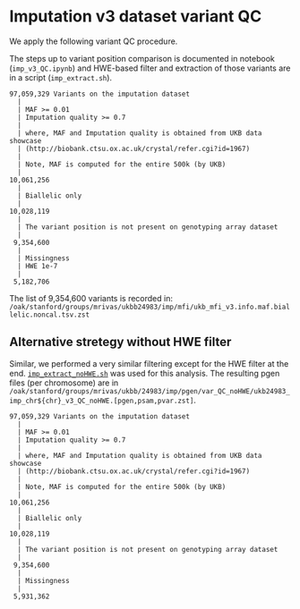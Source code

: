 # Imputation v3 dataset variant QC

We apply the following variant QC procedure.

The steps up to variant position comparison is documented in notebook (`imp_v3_QC.ipynb`) and HWE-based filter and extraction of those variants are in a script (`imp_extract.sh`).

```
97,059,329 Variants on the imputation dataset
  |
  | MAF >= 0.01
  | Imputation quality >= 0.7
  |  
  | where, MAF and Imputation quality is obtained from UKB data showcase
  | (http://biobank.ctsu.ox.ac.uk/crystal/refer.cgi?id=1967)
  |
  | Note, MAF is computed for the entire 500k (by UKB)
  |
10,061,256
  |
  | Biallelic only
  |
10,028,119
  |
  | The variant position is not present on genotyping array dataset
  |
 9,354,600
  |
  | Missingness
  | HWE 1e-7
  |
 5,182,706
```

The list of 9,354,600 variants is recorded in: `/oak/stanford/groups/mrivas/ukbb24983/imp/mfi/ukb_mfi_v3.info.maf.biallelic.noncal.tsv.zst`

## Alternative stretegy without HWE filter

Similar, we performed a very similar filtering except for the HWE filter at the end. [`imp_extract_noHWE.sh`](imp_extract_noHWE.sh) was used for this analysis. The resulting pgen files (per chromosome) are in `/oak/stanford/groups/mrivas/ukbb/24983/imp/pgen/var_QC_noHWE/ukb24983_imp_chr${chr}_v3_QC_noHWE.[pgen,psam,pvar.zst]`.

```
97,059,329 Variants on the imputation dataset
  |
  | MAF >= 0.01
  | Imputation quality >= 0.7
  |  
  | where, MAF and Imputation quality is obtained from UKB data showcase
  | (http://biobank.ctsu.ox.ac.uk/crystal/refer.cgi?id=1967)
  |
  | Note, MAF is computed for the entire 500k (by UKB)
  |
10,061,256
  |
  | Biallelic only
  |
10,028,119
  |
  | The variant position is not present on genotyping array dataset
  |
 9,354,600
  |
  | Missingness
  |
 5,931,362
```
